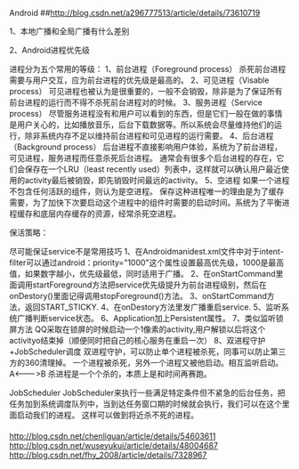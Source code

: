 Android
##http://blog.csdn.net/a296777513/article/details/73610719

1、本地广播和全局广播有什么差别



2、Android进程优先级

  进程分为五个常用的等级：
   1、前台进程（Foreground process）
   杀死前台进程需要与用户交互，应为前台进程的优先级是最高的。
   2、可见进程（Visable process）
   可见进程也被认为是很重要的，一般不会销毁，除非是为了保证所有前台进程的运行而不得不杀死前台进程对的时候。
   3、服务进程（Service process）
   尽管服务进程没有和用户可以看到的东西，但是它们一般在做的事情是用户关心的，比如播放音乐，后台下载数据等。所以系统会尽量维持他们的运行，除非系统内存不足以维持前台进程和可见进程的运行需要。
   4、后台进程（Background process）
   后台进程不直接影响用户体验，系统为了前台进程，可见进程，服务进程而任意杀死后台进程。
   通常会有很多个后台进程的存在，它们会保存在一个LRU（least recently used）列表中，这样就可以确认用户最近使用的activity最后被销毁，即先销毁时间最远的activity。
   5、空进程
   如果一个进程不包含任何活跃的组件，则认为是空进程。
   保存这种进程唯一的理由是为了缓存需要，为了加快下次要启动这个进程中的组件时需要的启动时间。系统为了平衡进程缓存和底层内存缓存的资源，经常杀死空进程。


   保活策略：

   尽可能保证service不是常用技巧
   1、在Androidmanidest.xml文件中对于intent-filter可以通过android：priority="1000"这个属性设置最高优先级，1000是最高值，如果数字越小，优先级最低，同时适用于广播。
   2、在onStartCommand里面调用startForeground方法把service优先级提升为前台进程级别，然后在onDestory()里面记得调用stopForeground()方法。
   3、onStartCommand方法，返回START_STICKY.
   4、在onDestory方法里发广播重启service.
   5、监听系统广播判断service状态。
   6、Application加上Persistent属性。
   7、类似监听锁屏方法
   QQ采取在锁屏的时候启动一个1像素的activity,用户解锁以后将这个activityo结束掉（顺便同时把自己的核心服务在重启一次）
   8、双进程守护+JobScheduler调度
   双进程守护，可以防止单个进程被杀死，同事可以防止第三方的360清理掉。
   一个进程被杀死，另外一个进程又被他启动。相互监听启动。A<--->B
   杀进程是一个个杀的，本质上是和时间再赛跑。

   JobScheduler
   JobScheduler来执行一些满足特定条件但不紧急的后台任务，把任务加到系统调度队列中，当到达任务窗口期的时候就会执行，我们可以在这个里面启动我们的进程。
   这样可以做到将近杀不死的进程。



   ####
   http://blog.csdn.net/chenliguan/article/details/54603611
   http://blog.csdn.net/wuseyukui/article/details/48004687
   http://blog.csdn.net/fhy_2008/article/details/7328967
